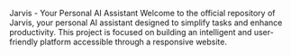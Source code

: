 Jarvis - Your Personal AI Assistant
Welcome to the official repository of Jarvis, your personal AI assistant designed to simplify tasks and enhance productivity. This project is focused on building an intelligent and user-friendly platform accessible through a responsive website.
